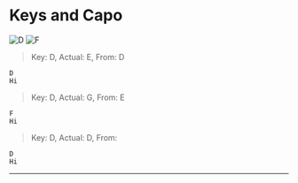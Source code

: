 # Keys and Capo
![D](https://chordgenerator.net/D.png?p=xx0232&s=2) ![F](https://chordgenerator.net/F.png?p=133211&s=2) 

> Key: D, Actual: E, From: D  

	D  
	Hi  

> Key: D, Actual: G, From: E  

	F  
	Hi  

> Key: D, Actual: D, From:   

	D  
	Hi  

---  

